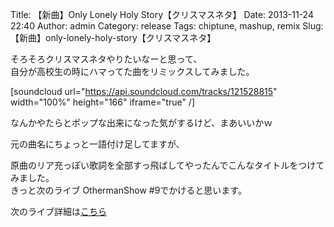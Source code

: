 Title: 【新曲】Only Lonely Holy Story【クリスマスネタ】
Date: 2013-11-24 22:40
Author: admin
Category: release
Tags: chiptune, mashup, remix
Slug: 【新曲】only-lonely-holy-story【クリスマスネタ】

そろそろクリスマスネタやりたいなーと思って、  
自分が高校生の時にハマってた曲をリミックスしてみました。

[soundcloud url="https://api.soundcloud.com/tracks/121528815"
width="100%" height="166" iframe="true" /]

なんかやたらとポップな出来になった気がするけど、まあいいかｗ

元の曲名にちょっと一語付け足してますが、  

原曲のリア充っぽい歌詞を全部すっ飛ばしてやったんでこんなタイトルをつけてみました。  
きっと次のライブ OthermanShow \#9でかけると思います。

次のライブ詳細は[こちら](http://blog.ca54makske.com/blog/2013/11/16/othermanrecords-9/)
